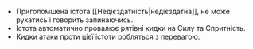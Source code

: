 * Приголомшена істота [[Недієздатність|недієздатна]], не може рухатись і говорить запинаючись.
* Істота автоматично провалює рятівні кидки на Силу та Спритність.
* Кидки атаки проти цієї істоти робляться з перевагою.